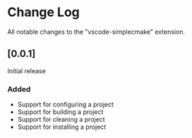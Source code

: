 # Change Log

All notable changes to the "vscode-simplecmake" extension.

## [0.0.1]

Initial release

### Added

- Support for configuring a project
- Support for building a project
- Support for cleaning a project
- Support for installing a project
